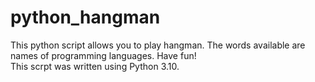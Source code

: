 # python_hangman
This python script allows you to play hangman. The words available are names of programming languages. Have fun!  
This scrpt was written using Python 3.10.
